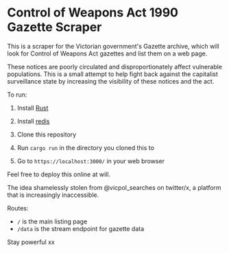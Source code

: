 # Control of Weapons Act 1990 Gazette Scraper

This is a scraper for the Victorian government's Gazette archive, which will look for Control of Weapons Act gazettes and list them on a web page.

These notices are poorly circulated and disproportionately affect vulnerable populations. This is a small attempt to help fight back against the capitalist surveillance state by increasing the visibility of these notices and the act.

To run:

1. Install [Rust](https://rustup.rs)

2. Install [redis](https://redis.io)

3. Clone this repository

4. Run `cargo run` in the directory you cloned this to

5. Go to `https://localhost:3000/` in your web browser

Feel free to deploy this online at will.

The idea shamelessly stolen from @vicpol_searches on twitter/x, a platform that is increasingly inaccessible.

Routes:

- `/` is the main listing page
- `/data` is the stream endpoint for gazette data

Stay powerful xx
